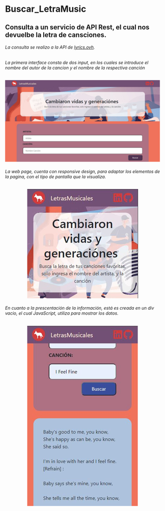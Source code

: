 # Buscar_LetraMusic
## Consulta a un servicio de API Rest, el cual nos devuelbe la letra de cansciones.

###### La consulta se realizo a la API  de [lyrics.ovh](https://lyrics.ovh/).

###### La primera interface consta de dos input, en los cuales se introduce el nombre del autor de la cancion y el nombre de la respectiva canción
<img src="assets/img/principal.JPG"/>

###### La web page, cuenta con responsive design, para adaptar los elementos de la pagina, con el tipo de pantalla que la visualiza.
<p align="center">
<img src="assets/img/responsive.JPG"/>
</p>

###### En cuanto a la prescentación de la información, está es creada en un div vacio, el cual JavaScript, utiliza para mostrar los datos.
<p align="center">
<img src="assets/img/consulta.JPG"/>
</p>
